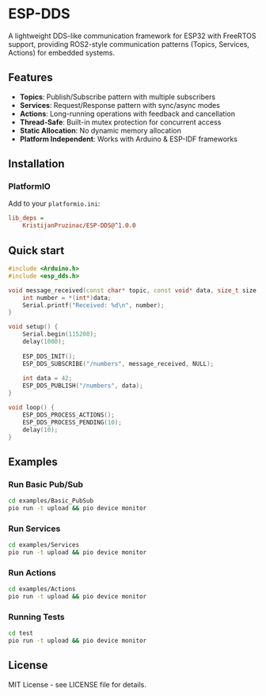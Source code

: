 # ESP-DDS

A lightweight DDS-like communication framework for ESP32 with FreeRTOS support, providing ROS2-style communication patterns (Topics, Services, Actions) for embedded systems.

## Features

- **Topics**: Publish/Subscribe pattern with multiple subscribers
- **Services**: Request/Response pattern with sync/async modes  
- **Actions**: Long-running operations with feedback and cancellation
- **Thread-Safe**: Built-in mutex protection for concurrent access
- **Static Allocation**: No dynamic memory allocation
- **Platform Independent**: Works with Arduino & ESP-IDF frameworks

## Installation

### PlatformIO
Add to your `platformio.ini`:
```ini
lib_deps = 
    KristijanPruzinac/ESP-DDS@^1.0.0
```

## Quick start
```cpp
#include <Arduino.h>
#include <esp_dds.h>

void message_received(const char* topic, const void* data, size_t size, void* context) {
    int number = *(int*)data;
    Serial.printf("Received: %d\n", number);
}

void setup() {
    Serial.begin(115200);
    delay(1000);
    
    ESP_DDS_INIT();
    ESP_DDS_SUBSCRIBE("/numbers", message_received, NULL);
    
    int data = 42;
    ESP_DDS_PUBLISH("/numbers", data);
}

void loop() {
    ESP_DDS_PROCESS_ACTIONS();
    ESP_DDS_PROCESS_PENDING(10);
    delay(10);
}
```

## Examples
### Run Basic Pub/Sub
```bash
cd examples/Basic_PubSub
pio run -t upload && pio device monitor
```

### Run Services
```bash
cd examples/Services
pio run -t upload && pio device monitor
```

### Run Actions
```bash
cd examples/Actions
pio run -t upload && pio device monitor
```

### Running Tests
```bash
cd test
pio run -t upload && pio device monitor
```

## License
MIT License - see LICENSE file for details.